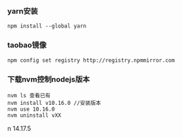 ### yarn安装
```
npm install --global yarn
```
### taobao镜像

```text
npm config set registry http://registry.npmmirror.com
```

### 下载nvm控制nodejs版本

```
nvm ls 查看已有
nvm install v10.16.0 //安装版本
nvm use 10.16.0
nvm uninstall vXX
```

n 14.17.5